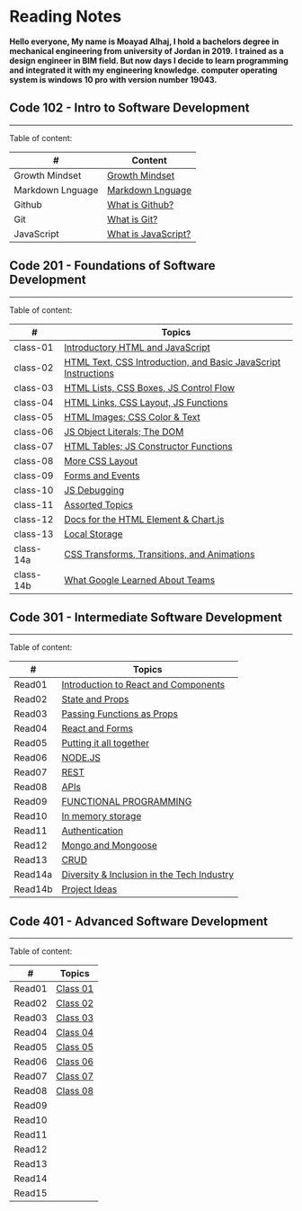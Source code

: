 # Reading Notes

**Hello everyone, My name is Moayad Alhaj, I hold a bachelors degree in mechanical engineering from university of Jordan in 2019.**
**I trained as a design engineer in BIM field. But now days I decide to learn programming and integrated it with my engineering knowledge.**
**computer operating system is windows 10 pro with version number 19043.**

## Code 102 - Intro to Software Development

--------

Table of content:

| # | Content |
| ----------- | ----------- |
| Growth Mindset | [Growth Mindset](102/Growthmindset.md) |
| Markdown Lnguage | [Markdown Lnguage](102/Markdown.md) |
| Github | [What is Github?](102/Github.md) |
| Git | [What is Git?](102/Git.md) |
| JavaScript | [What is JavaScript?](102/read04.md) |

## Code 201 - Foundations of Software Development

-------

Table of content:

| # | Topics
| ----------- | ----------- |
| class-01 | [Introductory HTML and JavaScript](201/class-01.md) |
| class-02 | [HTML Text, CSS Introduction, and Basic JavaScript Instructions](201/class-02.md) |
| class-03 |[HTML Lists, CSS Boxes, JS Control Flow](201/class-03.md) |
| class-04 |[HTML Links, CSS Layout, JS Functions](201/class-04.md) |
| class-05 | [HTML Images; CSS Color & Text](201/class-05.md) |
| class-06 | [JS Object Literals; The DOM](201/class-06.md) |
| class-07 | [HTML Tables; JS Constructor Functions](201/class-07.md) |
| class-08 | [More CSS Layout](201/class-08.md) |
| class-09 | [Forms and Events](201/class-09.md) |
| class-10 |[JS Debugging](201/class-10) |
| class-11 |[Assorted Topics](201/class-11.md) |
| class-12 |[Docs for the HTML Element & Chart.js](201/class-12.md) |
| class-13 |[Local Storage](201/class-13.md) |
| class-14a|[CSS Transforms, Transitions, and Animations](201/class-14a.md) |
| class-14b|[What Google Learned About Teams](201/class-14b.md) |

## Code 301 - Intermediate Software Development

------

Table of content:

| # | Topics                                              |
| ---------- | ----------------------------------------------------------- |
| Read01     | [Introduction to React and Components](301/Read01.md)       |
| Read02     | [State and Props](301/Read02.md)                            |
| Read03     | [Passing Functions as Props](301/Read03.md)                 |
| Read04     | [React and Forms](301/Read04.md)                            |
| Read05     | [Putting it all together](301/Read05.md)                    |
| Read06     | [NODE.JS](301/Read06.md)                                    |
| Read07     | [REST](301/Read07.md)                                       |
| Read08     | [APIs](301/Read08.md)                                       |
| Read09     | [FUNCTIONAL PROGRAMMING](301/Read09.md)                     |
| Read10     | [In memory storage](301/Read10.md)                          |
| Read11     | [Authentication](301/Read11.md)                             |
| Read12     | [Mongo and Mongoose](301/Read12.md)                         |
| Read13     | [CRUD](301/Read14.md)                                       |
| Read14a     | [Diversity & Inclusion in the Tech Industry](301/Read14a.md) |
| Read14b     | [Project Ideas](301/Read14a.md) |

## Code 401 - Advanced Software Development

---

Table of content:

| # | Topics                                              |
| ---------- | ----------------------------------------------------------- |
| Read01     | [Class 01](401/Read01.md)       |
| Read02     | [Class 02](401/Read02.md)                            |
| Read03     | [Class 03](401/Read03.md)                 |
| Read04     | [Class 04](401/Read04.md)                            |
| Read05     | [Class 05](401/Read05.md)                    |
| Read06     | [Class 06](401/Read06.md)                                    |
| Read07     | [Class 07](401/Read07.md)                                       |
| Read08     | [Class 08](401/Read08.md)                                       |
| Read09     | [](401/Read09.md)                     |
| Read10     | [](401/Read10.md)                          |
| Read11     | [](401/Read11.md)                             |
| Read12     | [](401/Read12.md)                         |
| Read13     | [](401/Read14.md)                                       |
| Read14     | [](401/Read14.md) |
| Read15     | [](401/Read15.md) |
